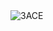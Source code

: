 <img algin="left" alt="3ACE" src="https://github-readme-stats.vercel.app/api?username=3ACE-code&show_icons=true&theme=ayu-mirage&hide=issues&title=Hi I'm 3ACE" />
